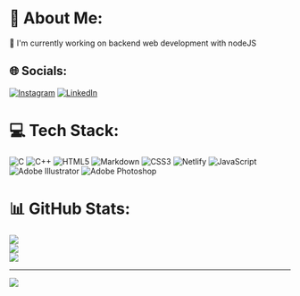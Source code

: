 # 💫 About Me:
🔭 I'm currently working on backend web development with nodeJS<br>


## 🌐 Socials:
[![Instagram](https://img.shields.io/badge/Instagram-%23E4405F.svg?logo=Instagram&logoColor=white)](https://instagram.com/prozacnzoloft) [![LinkedIn](https://img.shields.io/badge/LinkedIn-%230077B5.svg?logo=linkedin&logoColor=white)](https://linkedin.com/in/prozacnzoloft) 

# 💻 Tech Stack:
![C](https://img.shields.io/badge/c-%2300599C.svg?style=flat&logo=c&logoColor=white) ![C++](https://img.shields.io/badge/c++-%2300599C.svg?style=flat&logo=c%2B%2B&logoColor=white) ![HTML5](https://img.shields.io/badge/html5-%23E34F26.svg?style=flat&logo=html5&logoColor=white) ![Markdown](https://img.shields.io/badge/markdown-%23000000.svg?style=flat&logo=markdown&logoColor=white) ![CSS3](https://img.shields.io/badge/css3-%231572B6.svg?style=flat&logo=css3&logoColor=white) ![Netlify](https://img.shields.io/badge/netlify-%23000000.svg?style=flat&logo=netlify&logoColor=#00C7B7) ![JavaScript](https://img.shields.io/badge/javascript-%23323330.svg?style=flat&logo=javascript&logoColor=%23F7DF1E) ![Adobe Illustrator](https://img.shields.io/badge/adobeillustrator-%23FF9A00.svg?style=flat&logo=adobeillustrator&logoColor=white) ![Adobe Photoshop](https://img.shields.io/badge/adobephotoshop-%2331A8FF.svg?style=flat&logo=adobephotoshop&logoColor=white)
# 📊 GitHub Stats:
![](https://github-readme-stats.vercel.app/api?username=nawadit&theme=dark&hide_border=true&include_all_commits=false&count_private=true)<br/>
![](https://github-readme-streak-stats.herokuapp.com/?user=nawadit&theme=dark&hide_border=true)<br/>
![](https://github-readme-stats.vercel.app/api/top-langs/?username=nawadit&theme=dark&hide_border=true&include_all_commits=false&count_private=true&layout=compact)

---
[![](https://visitcount.itsvg.in/api?id=nawadit&icon=5&color=8)](https://visitcount.itsvg.in)
